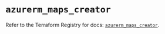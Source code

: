 # `azurerm_maps_creator`

Refer to the Terraform Registry for docs: [`azurerm_maps_creator`](https://registry.terraform.io/providers/hashicorp/azurerm/2.99.0/docs/resources/maps_creator).

